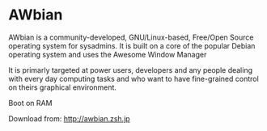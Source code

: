 AWbian
======

AWbian is a community-developed, GNU/Linux-based, Free/Open Source operating system for sysadmins. It is built on a core of the popular Debian operating system and uses the Awesome Window Manager

It is primarly targeted at power users, developers and any people dealing with every day computing tasks and who want to have fine-grained control on theirs graphical environment.

Boot on RAM

Download from: http://awbian.zsh.jp
